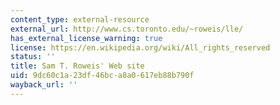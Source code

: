 ```yaml
---
content_type: external-resource
external_url: http://www.cs.toronto.edu/~roweis/lle/
has_external_license_warning: true
license: https://en.wikipedia.org/wiki/All_rights_reserved
status: ''
title: Sam T. Roweis' Web site
uid: 9dc60c1a-23df-46bc-a8a0-617eb88b790f
wayback_url: ''
---
```

